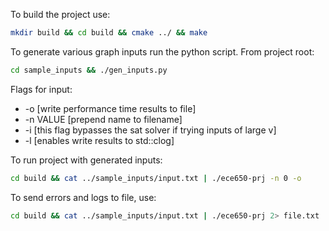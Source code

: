 
To build the project use:
```bash
mkdir build && cd build && cmake ../ && make
```

To generate various graph inputs run the python script. 
From project root:
```bash
cd sample_inputs && ./gen_inputs.py
```

Flags for input:
- -o [write performance time results to file]
- -n VALUE [prepend name to filename]
- -i [this flag bypasses the sat solver if trying inputs of large v]
- -l [enables write results to std::clog]

To run project with generated inputs:
```bash
cd build && cat ../sample_inputs/input.txt | ./ece650-prj -n 0 -o
```

To send errors and logs to file, use:
```bash
cd build && cat ../sample_inputs/input.txt | ./ece650-prj 2> file.txt
```

